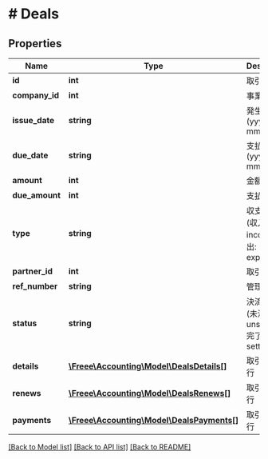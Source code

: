 # # Deals

## Properties

Name | Type | Description | Notes
------------ | ------------- | ------------- | -------------
**id** | **int** | 取引ID | 
**company_id** | **int** | 事業所ID | 
**issue_date** | **string** | 発生日 (yyyy-mm-dd) | 
**due_date** | **string** | 支払期日 (yyyy-mm-dd) | [optional] 
**amount** | **int** | 金額 | 
**due_amount** | **int** | 支払金額 | [optional] 
**type** | **string** | 収支区分 (収入: income, 支出: expense) | [optional] 
**partner_id** | **int** | 取引先ID | 
**ref_number** | **string** | 管理番号 | [optional] 
**status** | **string** | 決済状況 (未決済: unsettled, 完了: settled) | 
**details** | [**\Freee\Accounting\Model\DealsDetails[]**](DealsDetails.md) | 取引の明細行 | [optional] 
**renews** | [**\Freee\Accounting\Model\DealsRenews[]**](DealsRenews.md) | 取引の+更新行 | [optional] 
**payments** | [**\Freee\Accounting\Model\DealsPayments[]**](DealsPayments.md) | 取引の支払行 | [optional] 

[[Back to Model list]](../../README.md#documentation-for-models) [[Back to API list]](../../README.md#documentation-for-api-endpoints) [[Back to README]](../../README.md)


